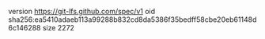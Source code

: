 version https://git-lfs.github.com/spec/v1
oid sha256:ea5410adaeb113a99288b832cd8da5386f35bedff58cbe20eb61148d6c146288
size 2272
